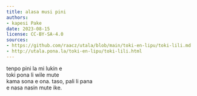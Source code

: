```yaml
---
title: alasa musi pini
authors:
- kapesi Pake
date: 2023-08-15
license: CC-BY-SA-4.0
sources:
- https://github.com/raacz/utala/blob/main/toki-en-lipu/toki-lili.md
- http://utala.pona.la/toki-en-lipu/toki-lili.html
---
```


tenpo pini la mi lukin e  
toki pona li wile mute  
kama sona e ona. 
taso, pali li pana  
e nasa nasin mute ike.